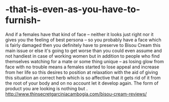 # -that-is-even-as-you-have-to-furnish-
And if a females have that kind of face – neither it looks just right nor it gives you the feeling of best persona – so you probably have a face which is fairly damaged then you definitely have to preserve to Bisou Cream this main issue or else it's going to get worse than you could even assume and not handiest in case of working women but in addition to people who find themselves watching for a mate or some thing unique – as losing glow from face with no trouble means a females started to lose appeal and increase from her life so this desires to position at relaxation with the aid of giving this situation an correct herb which is so affective that it gets rid of it from the root of your body and on no account let it develop again. The form of product you are looking is nothing but . http://www.thinsecretgarciniacambogia.com/bisou-cream-reviews/
